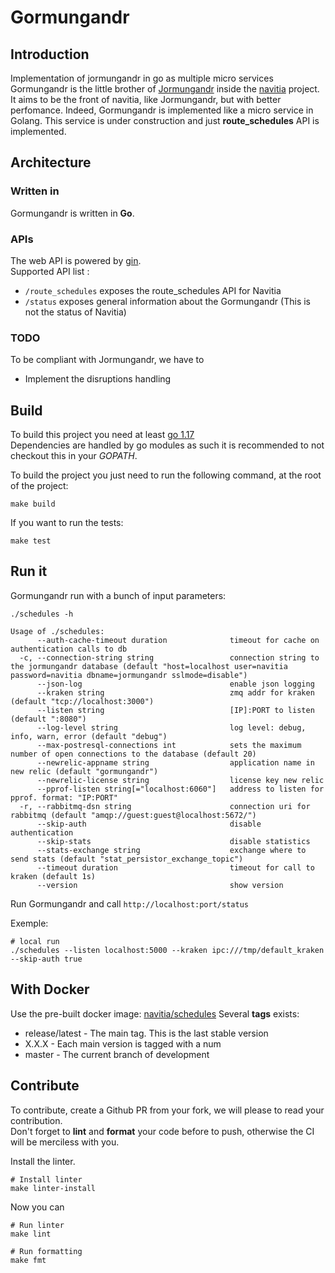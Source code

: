 # Gormungandr

## Introduction

Implementation of jormungandr in go as multiple micro services
Gormungandr is the little brother of [Jormungandr](https://github.com/CanalTP/navitia/tree/dev/source/jormungandr) inside the [navitia](https://github.com/CanalTP/navitia) project.<br>
It aims to be the front of navitia, like Jormungandr, but with better perfomance. Indeed, Gormungandr is implemented like a micro service in Golang.
This service is under construction and just **route_schedules** API is implemented.

## Architecture

### Written in

Gormungandr is written in **Go**.<br>

### APIs

The web API is powered by [gin](https://github.com/gin-gonic/gin).<br>
Supported API list :

- `/route_schedules` exposes the route_schedules API for Navitia
- `/status` exposes general information about the Gormungandr (This is not the status of Navitia)

###  TODO

To be compliant with Jormungandr, we have to

- Implement the disruptions handling

## Build

To build this project you need at least [go 1.17](https://golang.org/dl)<br>
Dependencies are handled by go modules as such it is recommended to not checkout this in your *GOPATH*.

To build the project you just need to run the following command, at the root of the project:

```shell
make build
```

If you want to run the tests:

``` shell
make test
```

## Run it

Gormungandr run with a bunch of input parameters:

```shell
./schedules -h
```

```
Usage of ./schedules:
      --auth-cache-timeout duration              timeout for cache on authentication calls to db
  -c, --connection-string string                 connection string to the jormungandr database (default "host=localhost user=navitia password=navitia dbname=jormungandr sslmode=disable")
      --json-log                                 enable json logging
      --kraken string                            zmq addr for kraken (default "tcp://localhost:3000")
      --listen string                            [IP]:PORT to listen (default ":8080")
      --log-level string                         log level: debug, info, warn, error (default "debug")
      --max-postresql-connections int            sets the maximum number of open connections to the database (default 20)
      --newrelic-appname string                  application name in new relic (default "gormungandr")
      --newrelic-license string                  license key new relic
      --pprof-listen string[="localhost:6060"]   address to listen for pprof. format: "IP:PORT"
  -r, --rabbitmq-dsn string                      connection uri for rabbitmq (default "amqp://guest:guest@localhost:5672/")
      --skip-auth                                disable authentication
      --skip-stats                               disable statistics
      --stats-exchange string                    exchange where to send stats (default "stat_persistor_exchange_topic")
      --timeout duration                         timeout for call to kraken (default 1s)
      --version                                  show version
```

Run Gormungandr and call `http://localhost:port/status`

Exemple:

```
# local run
./schedules --listen localhost:5000 --kraken ipc:///tmp/default_kraken --skip-auth true
```

## With Docker

Use the pre-built docker image: [navitia/schedules](https://hub.docker.com/r/navitia/schedules)
Several **tags** exists:

- release/latest - The main tag. This is the last stable version
- X.X.X - Each main version is tagged with a num
- master - The current branch of development

## Contribute

To contribute, create a Github PR from your fork, we will please to read your contribution.<br>
Don't forget to **lint** and **format** your code before to push, otherwise the CI will be merciless with you.<br>

Install the linter.

```shell
# Install linter
make linter-install
```

Now you can

```shell
# Run linter
make lint

# Run formatting
make fmt
```

